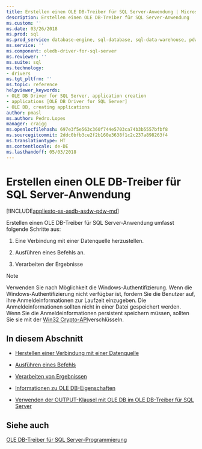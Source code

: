 ```yaml
---
title: Erstellen einen OLE DB-Treiber für SQL Server-Anwendung | Microsoft Docs
description: Erstellen einen OLE DB-Treiber für SQL Server-Anwendung
ms.custom: ''
ms.date: 03/26/2018
ms.prod: sql
ms.prod_service: database-engine, sql-database, sql-data-warehouse, pdw
ms.service: ''
ms.component: oledb-driver-for-sql-server
ms.reviewer: ''
ms.suite: sql
ms.technology:
- drivers
ms.tgt_pltfrm: ''
ms.topic: reference
helpviewer_keywords:
- OLE DB Driver for SQL Server, application creation
- applications [OLE DB Driver for SQL Server]
- OLE DB, creating applications
author: pmasl
ms.author: Pedro.Lopes
manager: craigg
ms.openlocfilehash: 697e3f5e563c360f744e5703ca74b3b5557bfbf8
ms.sourcegitcommit: 2ddc0bfb3ce2f2b160e3638f1c2c237a898263f4
ms.translationtype: HT
ms.contentlocale: de-DE
ms.lasthandoff: 05/03/2018
---
```

# <a name="creating-an-ole-db-driver-for-sql-server-application"></a>Erstellen einen OLE DB-Treiber für SQL Server-Anwendung
[!INCLUDE[appliesto-ss-asdb-asdw-pdw-md](../../../includes/appliesto-ss-asdb-asdw-pdw-md.md)]

  Erstellen einen OLE DB-Treiber für SQL Server-Anwendung umfasst folgende Schritte aus:  
  
1.  Eine Verbindung mit einer Datenquelle herzustellen.  
  
2.  Ausführen eines Befehls an.  
  
3.  Verarbeiten der Ergebnisse  
  
> [!NOTE]  
>  Verwenden Sie nach Möglichkeit die Windows-Authentifizierung. Wenn die Windows-Authentifizierung nicht verfügbar ist, fordern Sie die Benutzer auf, ihre Anmeldeinformationen zur Laufzeit einzugeben. Die Anmeldeinformationen sollten nicht in einer Datei gespeichert werden. Wenn Sie die Anmeldeinformationen persistent speichern müssen, sollten Sie sie mit der [Win32 Crypto-API](http://go.microsoft.com/fwlink/?LinkId=9504)verschlüsseln.  
  
## <a name="in-this-section"></a>In diesem Abschnitt  
  
-   [Herstellen einer Verbindung mit einer Datenquelle](../../oledb/ole-db-driver/establishing-a-connection-to-a-data-source.md)  
  
-   [Ausführen eines Befehls](../../oledb/ole-db-driver/executing-a-command.md)  
  
-   [Verarbeiten von Ergebnissen](../../oledb/ole-db-driver/processing-results.md)  
  
-   [Informationen zu OLE DB-Eigenschaften](../../oledb/ole-db-driver/about-ole-db-properties.md)  
  
-   [Verwenden der OUTPUT-Klausel mit OLE DB im OLE DB-Treiber für SQL Server](../../oledb/ole-db-driver/using-the-output-clause-with-ole-db-in-oledb-driver-for-sql-server.md)  
  
## <a name="see-also"></a>Siehe auch  
 [OLE DB-Treiber für SQL Server-Programmierung](../../oledb/ole-db/oledb-driver-for-sql-server-programming.md)  
  
  
